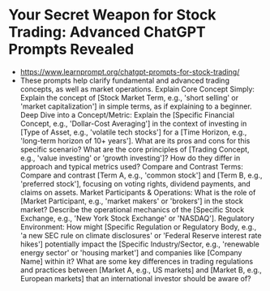 # Your Secret Weapon for Stock Trading: Advanced ChatGPT Prompts Revealed
- https://www.learnprompt.org/chatgpt-prompts-for-stock-trading/
- These prompts help clarify fundamental and advanced trading concepts, as well as market operations.
Explain Core Concept Simply:
Explain the concept of [Stock Market Term, e.g., 'short selling' or 'market capitalization'] in simple terms, as if explaining to a beginner.
Deep Dive into a Concept/Metric:
Explain the [Specific Financial Concept, e.g., 'Dollar-Cost Averaging'] in the context of investing in [Type of Asset, e.g., 'volatile tech stocks'] for a [Time Horizon, e.g., 'long-term horizon of 10+ years']. What are its pros and cons for this specific scenario?
What are the core principles of [Trading Concept, e.g., 'value investing' or 'growth investing']? How do they differ in approach and typical metrics used?
Compare and Contrast Terms:
Compare and contrast [Term A, e.g., 'common stock'] and [Term B, e.g., 'preferred stock'], focusing on voting rights, dividend payments, and claims on assets.
Market Participants & Operations:
What is the role of [Market Participant, e.g., 'market makers' or 'brokers'] in the stock market?
Describe the operational mechanics of the [Specific Stock Exchange, e.g., 'New York Stock Exchange' or 'NASDAQ'].
Regulatory Environment:
How might [Specific Regulation or Regulatory Body, e.g., 'a new SEC rule on climate disclosures' or 'Federal Reserve interest rate hikes'] potentially impact the [Specific Industry/Sector, e.g., 'renewable energy sector' or 'housing market'] and companies like [Company Name] within it?
What are some key differences in trading regulations and practices between [Market A, e.g., US markets] and [Market B, e.g., European markets] that an international investor should be aware of?
